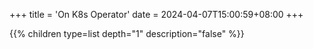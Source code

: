 +++
title = 'On K8s Operator'
date = 2024-04-07T15:00:59+08:00
+++




{{% children type=list  depth="1" description="false" %}}